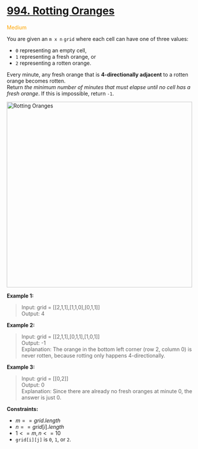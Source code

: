 # [994. Rotting Oranges](https://leetcode.com/problems/rotting-oranges/description/)

<span style="color:orange">Medium<span>

You are given an `m x n` `grid` where each cell can have one of three values:

- `0` representing an empty cell,
- `1` representing a fresh orange, or
- `2` representing a rotten orange.  

Every minute, any fresh orange that is **4-directionally adjacent** to a rotten orange becomes rotten.  
Return *the minimum number of minutes that must elapse until no cell has a fresh orange*. If this is impossible, return `-1`.

<img src="https://assets.leetcode.com/uploads/2019/02/16/oranges.png" alt="Rotting Oranges" width="500">

**Example 1:**

> Input: grid = [[2,1,1],[1,1,0],[0,1,1]]  
Output: 4

**Example 2:**

> Input: grid = [[2,1,1],[0,1,1],[1,0,1]]  
Output: -1  
Explanation: The orange in the bottom left corner (row 2, column 0) is never rotten, because rotting only happens 4-directionally.

**Example 3:**
> Input: grid = [[0,2]]  
Output: 0  
Explanation: Since there are already no fresh oranges at minute 0, the answer is just 0.

**Constraints:**

- $m == grid.length$
- $n == grid[i].length$
- $1 <= m, n <= 10$
- `grid[i][j]` is `0`, `1`, or `2`.